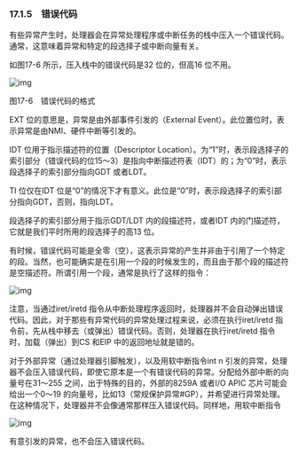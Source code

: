 ### 17.1.5　错误代码

有些异常产生时，处理器会在异常处理程序或中断任务的栈中压入一个错误代码。通常，这意味着异常和特定的段选择子或中断向量有关。

如图17-6 所示，压入栈中的错误代码是32 位的，但高16 位不用。

![img](../0-Assets/Epubook/x86汇编语言从实模式到保护模式_李忠_等_Z_Library/images/00733.jpeg)

图17-6　错误代码的格式

EXT 位的意思是，异常是由外部事件引发的（External Event）。此位置位时，表示异常是由NMI、硬件中断等引发的。

IDT 位用于指示描述符的位置（Descriptor Location）。为“1”时，表示段选择子的索引部分（错误代码的位15～3）是指向中断描述符表（IDT）的；为“0”时，表示段选择子的索引部分指向GDT 或者LDT。

TI 位仅在IDT 位是“0”的情况下才有意义。此位是“0”时，表示段选择子的索引部分指向GDT，否则，指向LDT。

段选择子的索引部分用于指示GDT/LDT 内的段描述符，或者IDT 内的门描述符，它就是我们平时所用的段选择子的高13 位。

有时候，错误代码可能是全零（空），这表示异常的产生并非由于引用了一个特定的段。当然，也可能确实是在引用一个段的时候发生的，而且由于那个段的描述符是空描述符。所谓引用一个段，通常是执行了这样的指令：

![img](../0-Assets/Epubook/x86汇编语言从实模式到保护模式_李忠_等_Z_Library/images/00734.jpeg)

注意，当通过iret/iretd 指令从中断处理程序返回时，处理器并不会自动弹出错误代码。因此，对于那些有异常代码的异常处理过程来说，必须在执行iret/iretd 指令前，先从栈中移去（或弹出）错误代码。否则，处理器在执行iret/iretd 指令时，加载（弹出）到CS 和EIP 中的返回地址就是错的。

对于外部异常（通过处理器引脚触发），以及用软中断指令int n 引发的异常，处理器不会压入错误代码，即使它原本是一个有错误代码的异常。分配给外部中断的向量号在31～255 之间，出于特殊的目的，外部的8259A 或者I/O APIC 芯片可能会给出一个0～19 的向量号，比如13（常规保护异常#GP），并希望进行异常处理。在这种情况下，处理器并不会像通常那样压入错误代码。同样地，用软中断指令

![img](../0-Assets/Epubook/x86汇编语言从实模式到保护模式_李忠_等_Z_Library/images/00735.jpeg)

有意引发的异常，也不会压入错误代码。